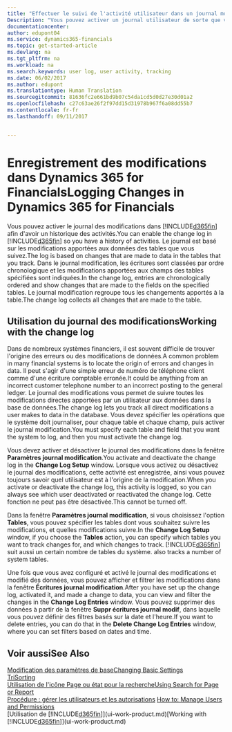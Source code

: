 ```yaml
---
title: "Effectuer le suivi de l'activité utilisateur dans un journal modification| Microsoft Docs"
Description: "Vous pouvez activer un journal utilisateur de sorte que vous avez un historique de toutes les modifications apportées aux données dans les tables suivies."
documentationcenter: 
author: edupont04
ms.service: dynamics365-financials
ms.topic: get-started-article
ms.devlang: na
ms.tgt_pltfrm: na
ms.workload: na
ms.search.keywords: user log, user activity, tracking
ms.date: 06/02/2017
ms.author: edupont
ms.translationtype: Human Translation
ms.sourcegitcommit: 81636fc2e661bd9b07c54da1cd5d0d27e30d01a2
ms.openlocfilehash: c27c63ae26f2f97dd15d31978b967f6a08dd55b7
ms.contentlocale: fr-fr
ms.lasthandoff: 09/11/2017


---
```

# <a name="logging-changes-in-dynamics-365-for-financials"></a><span data-ttu-id="d3909-103">Enregistrement des modifications dans Dynamics 365 for Financials</span><span class="sxs-lookup"><span data-stu-id="d3909-103">Logging Changes in Dynamics 365 for Financials</span></span>
<span data-ttu-id="d3909-104">Vous pouvez activer le journal des modifications dans [!INCLUDE[d365fin](includes/d365fin_md.md)] afin d'avoir un historique des activités.</span><span class="sxs-lookup"><span data-stu-id="d3909-104">You can enable the change log in [!INCLUDE[d365fin](includes/d365fin_md.md)] so you have a history of activities.</span></span> <span data-ttu-id="d3909-105">Le journal est basé sur les modifications apportées aux données des tables que vous suivez.</span><span class="sxs-lookup"><span data-stu-id="d3909-105">The log is based on changes that are made to data in the tables that you track.</span></span> <span data-ttu-id="d3909-106">Dans le journal modification, les écritures sont classées par ordre chronologique et les modifications apportées aux champs des tables spécifiées sont indiquées.</span><span class="sxs-lookup"><span data-stu-id="d3909-106">In the change log, entries are chronologically ordered and show changes that are made to the fields on the specified tables.</span></span> <span data-ttu-id="d3909-107">Le journal modification regroupe tous les changements apportés à la table.</span><span class="sxs-lookup"><span data-stu-id="d3909-107">The change log collects all changes that are made to the table.</span></span>  

## <a name="working-with-the-change-log"></a><span data-ttu-id="d3909-108">Utilisation du journal des modifications</span><span class="sxs-lookup"><span data-stu-id="d3909-108">Working with the change log</span></span>
<span data-ttu-id="d3909-109">Dans de nombreux systèmes financiers, il est souvent difficile de trouver l'origine des erreurs ou des modifications de données.</span><span class="sxs-lookup"><span data-stu-id="d3909-109">A common problem in many financial systems is to locate the origin of errors and changes in data.</span></span> <span data-ttu-id="d3909-110">Il peut s'agir d'une simple erreur de numéro de téléphone client comme d'une écriture comptable erronée.</span><span class="sxs-lookup"><span data-stu-id="d3909-110">It could be anything from an incorrect customer telephone number to an incorrect posting to the general ledger.</span></span> <span data-ttu-id="d3909-111">Le journal des modifications vous permet de suivre toutes les modifications directes apportées par un utilisateur aux données dans la base de données.</span><span class="sxs-lookup"><span data-stu-id="d3909-111">The change log lets you track all direct modifications a user makes to data in the database.</span></span> <span data-ttu-id="d3909-112">Vous devez spécifier les opérations que le système doit journaliser, pour chaque table et chaque champ, puis activer le journal modification.</span><span class="sxs-lookup"><span data-stu-id="d3909-112">You must specify each table and field that you want the system to log, and then you must activate the change log.</span></span>  

<span data-ttu-id="d3909-113">Vous devez activer et désactiver le journal des modifications dans la fenêtre **Paramètres journal modification**.</span><span class="sxs-lookup"><span data-stu-id="d3909-113">You activate and deactivate the change log in the **Change Log Setup** window.</span></span> <span data-ttu-id="d3909-114">Lorsque vous activez ou désactivez le journal des modifications, cette activité est enregistrée, ainsi vous pouvez toujours savoir quel utilisateur est à l'origine de la modification.</span><span class="sxs-lookup"><span data-stu-id="d3909-114">When you activate or deactivate the change log, this activity is logged, so you can always see which user deactivated or reactivated the change log.</span></span> <span data-ttu-id="d3909-115">Cette fonction ne peut pas être désactivée.</span><span class="sxs-lookup"><span data-stu-id="d3909-115">This cannot be turned off.</span></span>  

<span data-ttu-id="d3909-116">Dans la fenêtre **Paramètres journal modification**, si vous choisissez l'option **Tables**, vous pouvez spécifier les tables dont vous souhaitez suivre les modifications, et quelles modifications suivre.</span><span class="sxs-lookup"><span data-stu-id="d3909-116">In the **Change Log Setup** window, if you choose the **Tables** action, you can specify which tables you want to track changes for, and which changes to track.</span></span> [!INCLUDE[d365fin](includes/d365fin_md.md)]<span data-ttu-id="d3909-117"> suit aussi un certain nombre de tables du système.</span><span class="sxs-lookup"><span data-stu-id="d3909-117"> also tracks a number of system tables.</span></span>

<span data-ttu-id="d3909-118">Une fois que vous avez configuré et activé le journal des modifications et modifié des données, vous pouvez afficher et filtrer les modifications dans la fenêtre **Écritures journal modification**.</span><span class="sxs-lookup"><span data-stu-id="d3909-118">After you have set up the change log, activated it, and made a change to data, you can view and filter the changes in the **Change Log Entries** window.</span></span> <span data-ttu-id="d3909-119">Vous pouvez supprimer des données à partir de la fenêtre **Suppr écritures journal modif**, dans laquelle vous pouvez définir des filtres basés sur la date et l'heure.</span><span class="sxs-lookup"><span data-stu-id="d3909-119">If you want to delete entries, you can do that in the **Delete Change Log Entries** window, where you can set filters based on dates and time.</span></span>  

## <a name="see-also"></a><span data-ttu-id="d3909-120">Voir aussi</span><span class="sxs-lookup"><span data-stu-id="d3909-120">See Also</span></span>
[<span data-ttu-id="d3909-121">Modification des paramètres de base</span><span class="sxs-lookup"><span data-stu-id="d3909-121">Changing Basic Settings</span></span>](ui-change-basic-settings.md)  
[<span data-ttu-id="d3909-122">Tri</span><span class="sxs-lookup"><span data-stu-id="d3909-122">Sorting</span></span>](ui-sorting.md)  
[<span data-ttu-id="d3909-123">Utilisation de l'icône Page ou état pour la recherche</span><span class="sxs-lookup"><span data-stu-id="d3909-123">Using Search for Page or Report</span></span>](ui-search.md)  
<span data-ttu-id="d3909-124">[Procédure : gérer les utilisateurs et les autorisations](ui-how-users-permissions.md)  </span><span class="sxs-lookup"><span data-stu-id="d3909-124">[How to: Manage Users and Permissions](ui-how-users-permissions.md)  </span></span>  
<span data-ttu-id="d3909-125">[Utilisation de [!INCLUDE[d365fin](includes/d365fin_md.md)]](ui-work-product.md)</span><span class="sxs-lookup"><span data-stu-id="d3909-125">[Working with [!INCLUDE[d365fin](includes/d365fin_md.md)]](ui-work-product.md)</span></span>  

